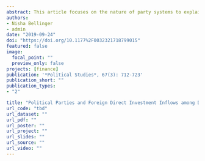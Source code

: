 ```yaml
---
abstract: This article focuses on the nature of party systems to explain variations in foreign direct investment inflows within developing democracies. We hypothesize a positive relationship between the effective number of parliamentary parties and foreign direct investment inflows. Large effective number of parliamentary parties is indicative of the expropriation risks as well as stability of the political environment of host countries. We thus argue that expropriation risks are low when the presence of multiple parties makes drastic, impulsive changes in economic policies difficult. We also suggest that a larger number of parties represent diverse societal interests better, reducing the chances of underrepresented social groups driving political instability. The relationship between effective number of parliamentary party and foreign direct investment inflows is tested on a sample of 56 developing democracies from 1985 to 2011. The evidence presented lends strong support to the argument and is found robust to a number of alternative empirical scenarios.
authors:
- Nisha Bellinger
- admin
date: "2019-09-24"
doi: "https://doi.org/10.1177%2F0032321718799015"
featured: false
image:
  focal_point: ""
  preview_only: false
projects: [finance]
publication: '*Political Studies*, 67(3): 712-723'
publication_short: ""
publication_types:
- "2"

title: "Political Parties and Foreign Direct Investment Inflows among Developing Countries"
url_code: "tbd"
url_dataset: ""
url_pdf: ""
url_poster: ""
url_project: ""
url_slides: ""
url_source: ""
url_video: ""
---
```

